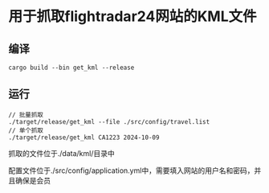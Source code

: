 # 用于抓取flightradar24网站的KML文件

## 编译

```shell
cargo build --bin get_kml --release
```

## 运行

```shell
// 批量抓取
./target/release/get_kml --file ./src/config/travel.list
// 单个抓取
./target/release/get_kml CA1223 2024-10-09
```

抓取的文件位于./data/kml/目录中

配置文件位于./src/config/application.yml中，需要填入网站的用户名和密码，并且确保是会员